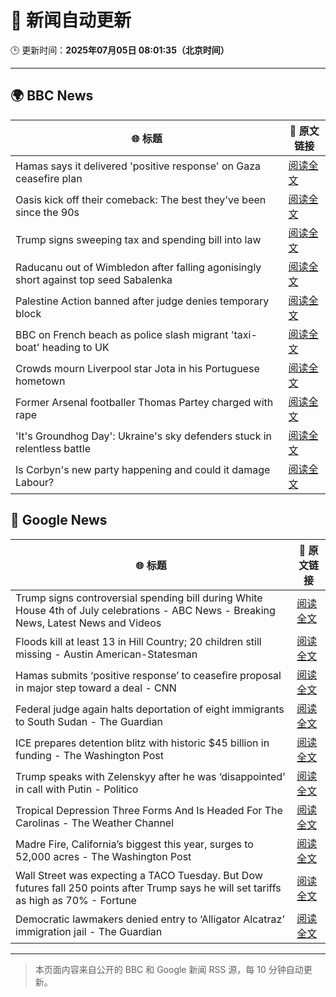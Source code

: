 # 🧠 新闻自动更新

🕒 更新时间：**2025年07月05日 08:01:35（北京时间）**

---

## 🌍 BBC News

| 🌐 标题 | 🔗 原文链接 |
|--------|-------------|
| Hamas says it delivered 'positive response' on Gaza ceasefire plan | [阅读全文](https://www.bbc.com/news/articles/cnvmrmvp98go) |
| Oasis kick off their comeback: The best they've been since the 90s | [阅读全文](https://www.bbc.com/news/articles/cn9y5z5nqe1o) |
| Trump signs sweeping tax and spending bill into law | [阅读全文](https://www.bbc.com/news/articles/cpvjlj3n1vmo) |
| Raducanu out of Wimbledon after falling agonisingly short against top seed Sabalenka | [阅读全文](https://www.bbc.com/sport/tennis/articles/cj3ry7v6gmlo) |
| Palestine Action banned after judge denies temporary block | [阅读全文](https://www.bbc.com/news/articles/c93901n9z0qo) |
| BBC on French beach as police slash migrant 'taxi-boat' heading to UK | [阅读全文](https://www.bbc.com/news/articles/c5ygjjxjlplo) |
| Crowds mourn Liverpool star Jota in his Portuguese hometown | [阅读全文](https://www.bbc.com/news/articles/c8xvr9v1exlo) |
| Former Arsenal footballer Thomas Partey charged with rape | [阅读全文](https://www.bbc.com/news/articles/c39zr7y9ep3o) |
| 'It's Groundhog Day': Ukraine's sky defenders stuck in relentless battle | [阅读全文](https://www.bbc.com/news/articles/c4gkzgqe30yo) |
| Is Corbyn's new party happening and could it damage Labour? | [阅读全文](https://www.bbc.com/news/articles/cedg56670qdo) |

## 📰 Google News

| 🌐 标题 | 🔗 原文链接 |
|--------|-------------|
| Trump signs controversial spending bill during White House 4th of July celebrations - ABC News - Breaking News, Latest News and Videos | [阅读全文](https://news.google.com/rss/articles/CBMiqAFBVV95cUxPZ21FZmNvdWtNXzFjejA5NndYWEkzc3JiWk01OHJqa3hKSzhsUHB0YjJvSmQ1SVhjYUt3REYyT2JTQ0RUM1RtRkdfTm4tWU5KR2p4cHdBWm9XejZKZnhxWnBqMi1NblcxUVNfYnZpUEpRcTE1b0k3My03eDRxbUZNaEpXM2ZFaFVaemwzX1h3amh1OXhzUmtXb3dyUWZhc0UtbTlEOWFOVV_SAa4BQVVfeXFMTmktZzRuWW1ZQ1V4czZQSWw0RWtiNE9Yd2pfUkYxenR3elF5N3ctS3l3aFIxWklqNkNCQVJpSFRnTmMteVVKaHNMYmVHSEY4QXF1Q25oTS1qWmNYaDB1Ukx6Vmp3c0hRMndEOWlHRXNrWVQ1LUd3SU1vT04xaXNNZmY5V2tpOVF6czFjZFpOQ2VIZmFJN1ZKWkxXZVY5dnJVX1gzcU1JV195ZTRSZ3VB?oc=5) |
| Floods kill at least 13 in Hill Country; 20 children still missing - Austin American-Statesman | [阅读全文](https://news.google.com/rss/articles/CBMixAFBVV95cUxQc0RqMXBPZXlVcThoNGpyWlRMMnJvMU9OQlQzT1JuYXg0Vzc5Q0w5SzFwLWNCRTMza3VGREt0YjgtdVhnaE4tUUhFLXNueDBNa1lvZDVscUtqdG5EZHdJdDY3eGtsdngwUlJYdVhfM2lhb3NnRFB2NVViSW4wQjRVbkMya01SZ2R4UXJBa0Izd1BfMFRYdTJhUlJNVExScU5UeUs5X2xPUVRaTWZ4Y3VYYkdES2RicTh1cjhFbVlBekZMYkpO?oc=5) |
| Hamas submits ‘positive response’ to ceasefire proposal in major step toward a deal - CNN | [阅读全文](https://news.google.com/rss/articles/CBMikwFBVV95cUxNdm9PcXk2SHhwMVY0YzVUNzBISTBIdzFlUWp3c2h3RU5weVkzTjRvR2ItLWw0R1BLOE1JR1p4UVh5aEMtYVRWMkc1bTFHazdfTWZaUUcyVnMyR1BhMHdlNFNOYzQxX1Nzejd4WlU3VWRXajZCMlVCWHFISDgzX1BSNXp4NmJTMlBJRzBqZjNNb2FfdUHSAZgBQVVfeXFMTWtWWmphSHREd1BmTUFPVW9RTmdRdm50YUZIRS1MZFo0ZmxqajEtazZIdy1kN1VOWVVKejhRNjBjTjFyaGhYMkRmZkwtQ0praVNtZ3B5UWotYWl5d2owU2ZmUDhMNVNEb3NVSzI5QVFUTk96YlVhSHotc0F4d0VBT1BtUWh4UWhnZnZGbWlIaW5HTF9ScEsydUo?oc=5) |
| Federal judge again halts deportation of eight immigrants to South Sudan - The Guardian | [阅读全文](https://news.google.com/rss/articles/CBMihgFBVV95cUxNNDJ6andNa1dXdEpVOThmU1VtV1phOUxjWnIzdjN0NWtJR0wxV3d2alpQdFBLVFpQQVltb3BURUpDVl9UZnJJRXBFWlA1QlZxem1GbEoya0R4eXZmWTZTRklDWmt2VTgtSHI5ZGRDQkdJRFBaM19lQmxOUVpEcjY3TlNnb2REQQ?oc=5) |
| ICE prepares detention blitz with historic $45 billion in funding - The Washington Post | [阅读全文](https://news.google.com/rss/articles/CBMijwFBVV95cUxNQ21vazhQMFBFMmNXMlFQcWJiaWdGMGdMaWtiUTRmUjY2TWZuSjYtSTZlY0lYc1BULTBIUWtsUFZjSTJoUlRHOE5IdzUxVTNjVVNlN0VUZ29lZ09IYnQ0c1h0RlBnR3VfMWYxd0tmM0JIeTFoeEtaTDFjMHk1UGZCZzhNTF9nSFVYWFZFcDFTYw?oc=5) |
| Trump speaks with Zelenskyy after he was ‘disappointed’ in call with Putin - Politico | [阅读全文](https://news.google.com/rss/articles/CBMiggFBVV95cUxPY0VQMTB2d29uUzhVd0FqbWRxMzJQUUZ3dVJYTW9ySzR5a0lhby1YeEpnSm1vLXJueHJ3NXNteEQtVUNQX0M1XzZpM1Q3MHpHTGwwMC1iZk5ZUWVyMTh6Y0lrT0F6eUxXcndOeE9BWUpCTUZBTExJTFZ6YWhIUHVKc3lB?oc=5) |
| Tropical Depression Three Forms And Is Headed For The Carolinas - The Weather Channel | [阅读全文](https://news.google.com/rss/articles/CBMilwFBVV95cUxPN1VpN2l3Y3BhVHRPQzZ1U0JWeFM0ZkZJWTNfbFA4YXo0cGpHYXhPS3dCYmhPU2F2SWV0T0kzQTNkdy1XV1NtNnUtNEowTkVQdGhtMm9QUHlhRHRsbjFNd1pEb3huSHJUQTdUYXZHeUpaMHl4ZUpNV295Q1Z5eDRVNzYyQ3VtLXFNYURkTHlPV3c2R09fd2Rn?oc=5) |
| Madre Fire, California’s biggest this year, surges to 52,000 acres - The Washington Post | [阅读全文](https://news.google.com/rss/articles/CBMie0FVX3lxTFBYM3JHUi1ha3lNYXdYYVFsYUs0QTFfWHFZcnB6czRZOFE0RGwxdlRscGhSb2lDWTAyS20xb2xDY185WW50REt5dG1XY1k5dmVEbzNxSmVBZWdoRHFGTy0xRFc3S1g2bHhQNkdESW1QSGRDdGlwM190U1RqWQ?oc=5) |
| Wall Street was expecting a TACO Tuesday. But Dow futures fall 250 points after Trump says he will set tariffs as high as 70% - Fortune | [阅读全文](https://news.google.com/rss/articles/CBMipwFBVV95cUxQWl9mNEpIM2pMWmJHWjVEVjlFWHMwT056RHYxZ1RkZXlROFJ2Njhubm9Bb2EtT1kzUmVIb01Cc0dTTHYwV1BYZ1lMTV84TktHeGRnekdnYV9ZUTFuR1Z3QkRqV0xLa1hhUzJrSGNFZm9lZTEzY3BUM3dYN1FCZGVncGZkM1lvcV9Zdll2aFdTNHpYb1p2SjJZYXFUaEgxcjctcXd1S0RkWQ?oc=5) |
| Democratic lawmakers denied entry to ‘Alligator Alcatraz’ immigration jail - The Guardian | [阅读全文](https://news.google.com/rss/articles/CBMijAFBVV95cUxOUVF4ckc5b0xSLW5LYVhaUXo2OEZ2MHY0NEFPVXV0OEtIN1paQ21YSzdqejNDUksteG5hSC1GQklZTXhoVGJLLXExRk9wdUxJOTBUZndsTGJJQmwwcUVhZDUwSktOc1loOV9uYzZjSmtMbUJHc1V2TnZXUzlQeFZzQ0xDbWZMVzI2SEZ2LQ?oc=5) |

---
> 本页面内容来自公开的 BBC 和 Google 新闻 RSS 源，每 10 分钟自动更新。